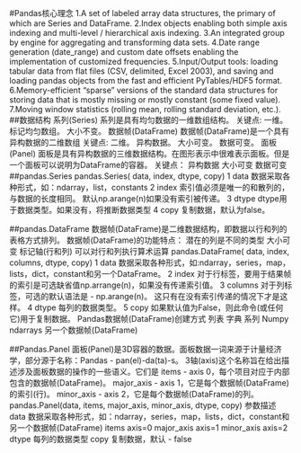 #Pandas核心理念
    1.A set of labeled array data structures, 
    the primary of which are Series and DataFrame.
    2.Index objects enabling both simple axis indexing and multi-level / hierarchical axis indexing.
    3.An integrated group by engine for aggregating and transforming data sets.
    4.Date range generation (date_range) and custom date offsets enabling the implementation of customized frequencies.
    5.Input/Output tools: loading tabular data from flat files (CSV, delimited, Excel 2003), and saving and loading 
    pandas objects from the fast and efficient PyTables/HDF5 format.
    6.Memory-efficient “sparse” versions of the standard data structures for storing data that is mostly missing or
     mostly constant (some fixed value).
    7.Moving window statistics (rolling mean, rolling standard deviation, etc.).
##数据结构
    系列(Series)
        系列是具有均匀数据的一维数组结构。
        关键点:
            一维。
            标记均匀数组。
            大小不变。
    数据帧(DataFrame)
        数据帧(DataFrame)是一个具有异构数据的二维数组
        关键点:
            二维。
            异构数据。
            大小可变。
            数据可变。
    面板(Panel)
        面板是具有异构数据的三维数据结构。在图形表示中很难表示面板。但是一个面板可以说明为DataFrame的容器。
        关键点：
            异构数据
            大小可变
            数据可变
##pandas.Series
    pandas.Series( data, index, dtype, copy)
        1	data	数据采取各种形式，如：ndarray，list，constants
        2	index	索引值必须是唯一的和散列的，与数据的长度相同。 默认np.arange(n)如果没有索引被传递。
        3	dtype	dtype用于数据类型。如果没有，将推断数据类型
        4	copy	复制数据，默认为false。
        
##pandas.DataFrame
    数据帧(DataFrame)是二维数据结构，即数据以行和列的表格方式排列。
    数据帧(DataFrame)的功能特点：
        潜在的列是不同的类型
        大小可变
        标记轴(行和列)
        可以对行和列执行算术运算
    pandas.DataFrame( data, index, columns, dtype, copy)
        1	data	数据采取各种形式，如:ndarray，series，map，lists，dict，constant和另一个DataFrame。
        2	index	对于行标签，要用于结果帧的索引是可选缺省值np.arrange(n)，如果没有传递索引值。
        3	columns	对于列标签，可选的默认语法是 - np.arange(n)。 这只有在没有索引传递的情况下才是这样。
        4	dtype	每列的数据类型。
        5	copy	如果默认值为False，则此命令(或任何它)用于复制数据。
    Pandas数据帧(DataFrame)创建方式
        列表
        字典
        系列
        Numpy ndarrays
        另一个数据帧(DataFrame)
        
##Pandas.Panel
    面板(Panel)是3D容器的数据。面板数据一词来源于计量经济学，部分源于名称：Pandas - pan(el)-da(ta)-s。
    3轴(axis)这个名称旨在给出描述涉及面板数据的操作的一些语义。它们是
        items - axis 0，每个项目对应于内部包含的数据帧(DataFrame)。
        major_axis - axis 1，它是每个数据帧(DataFrame)的索引(行)。
        minor_axis - axis 2，它是每个数据帧(DataFrame)的列。
    pandas.Panel(data, items, major_axis, minor_axis, dtype, copy)
        参数描述
            data	数据采取各种形式，如：ndarray，series，map，lists，dict，constant和另一个数据帧(DataFrame)
            items	axis=0
            major_axis	axis=1
            minor_axis	axis=2
            dtype	每列的数据类型
            copy	复制数据，默认 - false